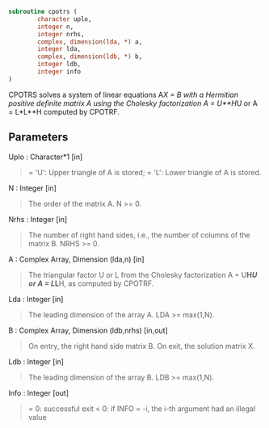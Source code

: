 ```fortran
subroutine cpotrs (
		character uplo,
		integer n,
		integer nrhs,
		complex, dimension(lda, *) a,
		integer lda,
		complex, dimension(ldb, *) b,
		integer ldb,
		integer info
)
```

 CPOTRS solves a system of linear equations A*X = B with a Hermitian
 positive definite matrix A using the Cholesky factorization
 A = U**H*U or A = L*L**H computed by CPOTRF.

## Parameters
Uplo : Character*1 [in]
> = 'U':  Upper triangle of A is stored;
> = 'L':  Lower triangle of A is stored.

N : Integer [in]
> The order of the matrix A.  N >= 0.

Nrhs : Integer [in]
> The number of right hand sides, i.e., the number of columns
> of the matrix B.  NRHS >= 0.

A : Complex Array, Dimension (lda,n) [in]
> The triangular factor U or L from the Cholesky factorization
> A = U**H*U or A = L*L**H, as computed by CPOTRF.

Lda : Integer [in]
> The leading dimension of the array A.  LDA >= max(1,N).

B : Complex Array, Dimension (ldb,nrhs) [in,out]
> On entry, the right hand side matrix B.
> On exit, the solution matrix X.

Ldb : Integer [in]
> The leading dimension of the array B.  LDB >= max(1,N).

Info : Integer [out]
> = 0:  successful exit
> < 0:  if INFO = -i, the i-th argument had an illegal value

